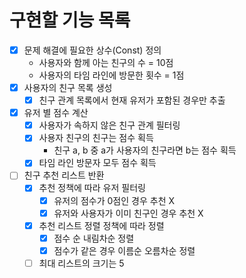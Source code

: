 # 구현할 기능 목록
* [x] 문제 해결에 필요한 상수(Const) 정의
  - 사용자와 함께 아는 친구의 수 = 10점
  - 사용자의 타임 라인에 방문한 횟수 = 1점
* [x] 사용자의 친구 목록 생성
  * [x] 친구 관계 목록에서 현재 유저가 포함된 경우만 추출
* [x] 유저 별 점수 계산
  * [x] 사용자가 속하지 않은 친구 관계 필터링
  * [x] 사용자 친구의 친구는 점수 획득
    - 친구 a, b 중 a가 사용자의 친구라면 b는 점수 획득
  * [x] 타임 라인 방문자 모두 점수 획득
* [ ] 친구 추천 리스트 반환
  * [x] 추천 정책에 따라 유저 필터링
    * [x] 유저의 점수가 0점인 경우 추천 X
    * [x] 유저와 사용자가 이미 친구인 경우 추천 X
  * [x] 추천 리스트 정렬 정책에 따라 정렬
    * [x] 점수 순 내림차순 정렬
    * [x] 점수가 같은 경우 이름순 오름차순 정렬
  * [ ] 최대 리스트의 크기는 5
